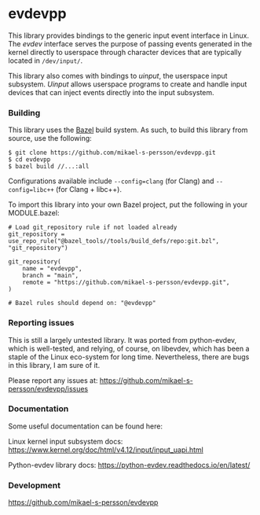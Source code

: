 # evdevpp

<p>
    <a href="https://github.com/mikael-s-persson/evdevpp/blob/main/LICENSE"></a>
</p>

This library provides bindings to the generic input event interface in Linux.
The *evdev* interface serves the purpose of passing events generated in the
kernel directly to userspace through character devices that are typically
located in `/dev/input/`.

This library also comes with bindings to *uinput*, the userspace input
subsystem. *Uinput* allows userspace programs to create and handle input devices
that can inject events directly into the input subsystem.

### Building

This library uses the [Bazel](https://bazel.build/) build system. As such, to
build this library from source, use the following:

```
$ git clone https://github.com/mikael-s-persson/evdevpp.git
$ cd evdevpp
$ bazel build //...:all
```

Configurations available include `--config=clang` (for Clang) and `--config=libc++` (for Clang + libc++).

To import this library into your own Bazel project, put the following in your MODULE.bazel:

```
# Load git_repository rule if not loaded already
git_repository = use_repo_rule("@bazel_tools//tools/build_defs/repo:git.bzl", "git_repository")

git_repository(
    name = "evdevpp",
    branch = "main",
    remote = "https://github.com/mikael-s-persson/evdevpp.git",
)

# Bazel rules should depend on: "@evdevpp"
```

### Reporting issues

This is still a largely untested library. It was ported from python-evdev, which is well-tested, and
relying, of course, on libevdev, which has been a staple of the Linux eco-system for long time.
Nevertheless, there are bugs in this library, I am sure of it.

Please report any issues at: https://github.com/mikael-s-persson/evdevpp/issues

### Documentation

Some useful documentation can be found here:

Linux kernel input subsystem docs: https://www.kernel.org/doc/html/v4.12/input/input_uapi.html

Python-evdev library docs: https://python-evdev.readthedocs.io/en/latest/

### Development

https://github.com/mikael-s-persson/evdevpp
